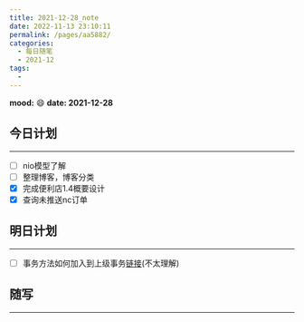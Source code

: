 ```yaml
---
title: 2021-12-28_note
date: 2022-11-13 23:10:11
permalink: /pages/aa5882/
categories:
  - 每日随笔
  - 2021-12
tags:
  - 
---
```

**mood:** :smile:  									**date: 2021-12-28**  
## 今日计划  
------
- [ ]  nio模型了解
- [ ]  整理博客，博客分类
- [x]  完成便利店1.4概要设计
- [x]  查询未推送nc订单
## 明日计划  
------
- [ ]  事务方法如何加入到上级事务[链接](https://segmentfault.com/a/1190000031105524)(不太理解)
## 随写 
------
